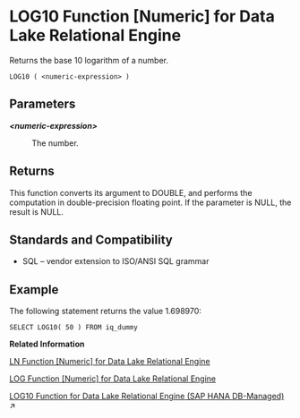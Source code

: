 <!-- loioa560b1f984f210158a13cb8a24202e26 -->

# LOG10 Function \[Numeric\] for Data Lake Relational Engine

Returns the base 10 logarithm of a number.



```
LOG10 ( <numeric-expression> )
```



<a name="loioa560b1f984f210158a13cb8a24202e26__LOG10_parm1"/>

## Parameters


<dl>
<dt><b>

*<numeric-expression\>*

</b></dt>
<dd>

The number.



</dd>
</dl>



<a name="loioa560b1f984f210158a13cb8a24202e26__LOG10_returns1"/>

## Returns

This function converts its argument to DOUBLE, and performs the computation in double-precision floating point. If the parameter is NULL, the result is NULL.



<a name="loioa560b1f984f210158a13cb8a24202e26__LOG10_standards1"/>

## Standards and Compatibility

-   SQL – vendor extension to ISO/ANSI SQL grammar



<a name="loioa560b1f984f210158a13cb8a24202e26__LOG10_example1"/>

## Example

The following statement returns the value 1.698970:

```
SELECT LOG10( 50 ) FROM iq_dummy
```

**Related Information**  


[LN Function \[Numeric\] for Data Lake Relational Engine](ln-function-numeric-for-data-lake-relational-engine-a55f245.md "Returns the natural logarithm of the specified expression.")

[LOG Function \[Numeric\] for Data Lake Relational Engine](log-function-numeric-for-data-lake-relational-engine-a560332.md "Returns the natural logarithm of a number.")

[LOG10 Function for Data Lake Relational Engine (SAP HANA DB-Managed)](https://help.sap.com/viewer/a898e08b84f21015969fa437e89860c8/2023_2_QRC/en-US/56b6d539c61b44a3a392d9b8f5ba937c.html "Returns the base 10 logarithm of a number.") :arrow_upper_right:

